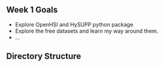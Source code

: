 ## Week 1 Goals
- Explore OpenHSI and HySUPP python package
- Explore the free datasets and learn my way around them.
- ...

## Directory Structure
